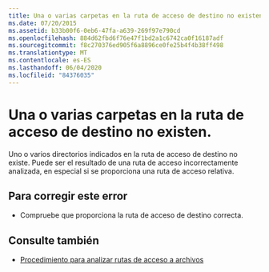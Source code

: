 ```yaml
---
title: Una o varias carpetas en la ruta de acceso de destino no existen.
ms.date: 07/20/2015
ms.assetid: b33b00f6-0eb6-47fa-a639-269f97e790cd
ms.openlocfilehash: 884d62fbd6f76e47f1bd2a1c6742ca0f16187adf
ms.sourcegitcommit: f8c270376ed905f6a8896ce0fe25b4f4b38ff498
ms.translationtype: MT
ms.contentlocale: es-ES
ms.lasthandoff: 06/04/2020
ms.locfileid: "84376035"
---
```

# <a name="one-or-more-folders-in-the-target-path-do-not-exist"></a>Una o varias carpetas en la ruta de acceso de destino no existen.
Uno o varios directorios indicados en la ruta de acceso de destino no existe. Puede ser el resultado de una ruta de acceso incorrectamente analizada, en especial si se proporciona una ruta de acceso relativa.  
  
## <a name="to-correct-this-error"></a>Para corregir este error  
  
- Compruebe que proporciona la ruta de acceso de destino correcta.  
  
## <a name="see-also"></a>Consulte también

- [Procedimiento para analizar rutas de acceso a archivos](../developing-apps/programming/drives-directories-files/how-to-parse-file-paths.md)
